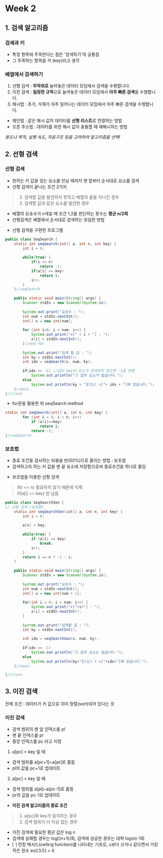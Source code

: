 # Week 2
## 1. 검색 알고리즘

### **검색과 키**
- 특정 항목에 주목한다는 점은 '검색하기'의 공통점
- 그 주목하는 항목을 키 (key)라고 생각

### **배열에서 검색하기**
1. 선형 검색 : **무작위로** 늘어놓은 데이터 모임에서 검색을 수행합니다.
2. 이진 검색 : **일정한 규칙**으로 늘어놓은 데이터 모임에서 **아주 빠른 검색**을 수행합니다.
3. 해시법 : 추가, 삭제가 자주 일어나는 데이터 모임에서 아주 빠른 검색을 수행합니다.
- 체인법 : 같은 해시 값의 데이터를 **선형 리스트**로 연결하는 방법
- 오픈 주소법 : 데이터를 위한 해시 값이 충돌할 때 재해시하는 방법

*용도나 목적, 실행 속도, 자료구조 등을 고려하여 알고리즘을 선택!* 

## 2. 선형 검색
### **선형 검색**
- 원하는 키 값을 갖는 요소를 만날 때까지 맨 앞부터 순서대로 요소를 검색
- 선형 검색이 끝나는 조건 2가지
> 1. 검색할 값을 발견하지 못하고 배열의 끝을 지나간 경우
> 2. 검색할 값과 같은 요소를 발견한 경우
- 배열의 요솟수가 n개일 때 조건 1,2를 판단하는 횟수는 **평균 n/2회**
- 선형검색은 배열에서 순서대로 검색하는 유일한 방법

* 선형 검색을 구현한 프로그램
```JAVA
public class SeqSearch {
	static int seqSearch(int[] a, int n, int key) {
		int i = 0;
		
		while(true) {
			if(i == n)
				return -1;
			if(a[i] == key)
				return i;
			i++;
		}
	}//seqSearch
	
	public static void main(String[] args) {
		Scanner stdIn = new Scanner(System.in);
				
		System.out.print("요솟수 : ");
		int num = stdIn.nextInt();
		int[] x = new int[num];
		
		for (int i=0; i < num; i++) {
			System.out.print("x[" + i + "] : ");
			x[i] = stdIn.nextInt();
		}//end for
		
		System.out.print("검색 할 값 : ");
		int ky = stdIn.nextInt();
		int idx = seqSearch(x, num, ky);
		
		if(idx == -1) //값이 key인 요소가 존재하지 않으면 -1을 반환
			System.out.println("그 값의 요소가 없습니다.");
		else
			System.out.println(ky + "은(는) x["+ idx + "]에 있습니다.");
	}//main
}//class
```
* for문을 활용한 위 seqSearch method
```JAVA
static int seqSearch(int[] a, int n, int key) {
		for (int i = 0; i < n; i++)
			if (a[i]==key)
				return i;
			return -1;
}//seqSearch
```

### **보초법**
- 종료 조건을 검사하는 비용을 반(50%)으로 줄이는 방법 : 보초법
- 검색하고자 하는 키 값을 맨 끝 요소에 저장함으로써 종료조건을 하나로 줄임

* 보초법을 이용한 선형 검색
> if(i == n) 필요하지 않기 때문에 삭제<br/>
> if(a[i] == key) 만 남음
```JAVA
public class SeqSearchSen {
// 선형 검색 (보초법)
	static int seqSearchSen(int[] a, int n, int key) {
		int i = 0;
		
		a[n] = key;
		
		while(true) {
			if (a[i] == key)
				break;
			i++;
		}
		return i == n ? -1 : i;
	}
	
	public static void main(String[] args) {
		Scanner stdIn = new Scanner(System.in);
		
		System.out.print("요솟수 : ");
		int num = stdIn.nextInt();
		int[] x = new int[num + 1];
		
		for(int i = 0; i < num; i++) {
			System.out.print("x["+i+"] : ");
			x[i] = stdIn.nextInt();
		}
		
		System.out.print("검색할 값 : ");
		int ky = stdIn.nextInt();
		
		int idx = seqSearchSen(x, num, ky);
		
		if(idx == -1)
			System.out.println("그 값의 요소는 없습니다.");
		else
			System.out.println(ky+"은(는) + x["+idx+"]에 있습니다.");
	}//main

}//class
```

## 3. 이진 검색
전제 조건 : 데이터가 키 값으로 이미 정렬(sort)되어 있다는 것

### **이진 검색**
- 검색 범위의 맨 앞 인덱스를 pl
- 맨 끝 인덱스를 pr
- 중앙 인덱스를 pc 라고 지정

1. a[pc] < key 일 때
- 검색 범위를 a[pc+1]~a[pr]로 좁힘
- pl의 값을 pc+1로 업데이트
2. a[pc] > key 일 때
- 검색 범위를 a[pl]~a[pc-1]로 좁힘
- pr의 값을 pc-1로 업데이트

* **이진 검색 알고리즘의 종료 조건**
> 1. a[pc]와 key가 일치하는 경우
> 2. 검색 범위가 더 이상 없는 경우
* 이진 검색에 필요한 평균 값은 log n
* 검색에 실패할 경우는 log⌈(n+1)⌉회, 검색에 성공한 경우는 대략 log(n)-1회
* ⌈  ⌉ 천장 메서드(ceiling function)를 나타내는 기호로, x보다 크거나 같으면서 가장 작은 정수 ex)⌈3.5⌉ = 4
 
